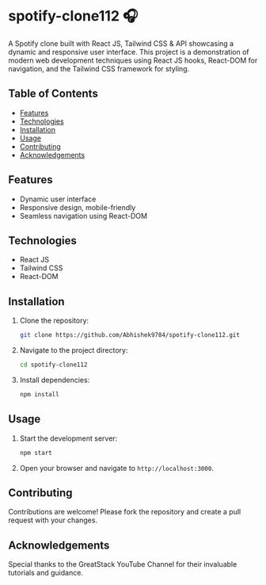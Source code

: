 # spotify-clone112 🎧

A Spotify clone built with React JS, Tailwind CSS & API showcasing a dynamic and responsive user interface. This project is a demonstration of modern web development techniques using React JS hooks, React-DOM for navigation, and the Tailwind CSS framework for styling.

## Table of Contents

- [Features](#features)
- [Technologies](#technologies)
- [Installation](#installation)
- [Usage](#usage)
- [Contributing](#contributing)
- [Acknowledgements](#acknowledgements)

## Features

- Dynamic user interface
- Responsive design, mobile-friendly
- Seamless navigation using React-DOM


## Technologies

- React JS
- Tailwind CSS
- React-DOM

## Installation

1. Clone the repository:
    ```sh
    git clone https://github.com/Abhishek9784/spotify-clone112.git
    ```
2. Navigate to the project directory:
    ```sh
    cd spotify-clone112
    ```
3. Install dependencies:
    ```sh
    npm install
    ```

## Usage

1. Start the development server:
    ```sh
    npm start
    ```
2. Open your browser and navigate to `http://localhost:3000`.

## Contributing

Contributions are welcome! Please fork the repository and create a pull request with your changes.


## Acknowledgements

Special thanks to the GreatStack YouTube Channel for their invaluable tutorials and guidance.

